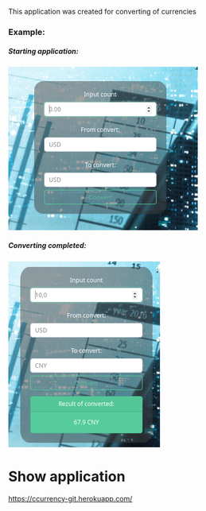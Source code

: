 This application was created for converting of currencies

### Example:
##### Starting application:
![Example 1](https://www.github.com/Silver-North/Curr-Conv/raw/master/app/static/readme-example.png)
##### Converting completed:
![Example 1](https://www.github.com/Silver-North/Curr-Conv/raw/master/app/static/readme-example-2.png)


# Show application
https://ccurrency-git.herokuapp.com/
